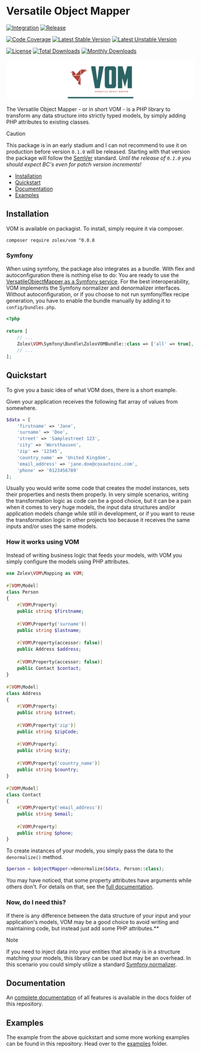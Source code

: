 # Versatile Object Mapper

[![Integration](https://github.com/zolex/vom/workflows/Integration/badge.svg)](https://github.com/zolex/vom/actions)
[![Release](https://github.com/zolex/vom/workflows/Release/badge.svg)](https://github.com/zolex/vom/actions)

[![Code Coverage](https://codecov.io/gh/zolex/vom/graph/badge.svg?token=RI2NX4S89I)](https://codecov.io/gh/zolex/vom)
[![Latest Stable Version](http://poser.pugx.org/zolex/vom/v)](https://packagist.org/packages/zolex/vom)
[![Latest Unstable Version](http://poser.pugx.org/zolex/vom/v/unstable)](https://packagist.org/packages/zolex/vom)

<!--[![Required PHP Version](http://poser.pugx.org/zolex/vom/require/php)](https://packagist.org/packages/zolex/vom)-->
[![License](http://poser.pugx.org/zolex/vom/license)](https://packagist.org/packages/zolex/vom)
[![Total Downloads](http://poser.pugx.org/zolex/vom/downloads?update=2)](https://packagist.org/packages/zolex/vom)
[![Monthly Downloads](http://poser.pugx.org/zolex/vom/d/monthly?update=2)](https://packagist.org/packages/zolex/vom)

![VOM](docs%2Flogo.png)

The Versatile Object Mapper - or in short VOM - is a PHP library to transform any data structure into strictly typed models, by simply adding PHP attributes to existing classes.

> [!CAUTION]
> This package is in an early stadium and I can not recommend to use it on production before version `0.1.0` will be released. Starting with that version the package will follow the [SemVer](https://semver.org/) standard. _Until the release of `0.1.0` you should expect BC's even for patch version increments!_

- [Installation](#installation)
- [Quickstart](#quickstart)
- [Documentation](./docs/README.md)
- [Examples](./examples)

## Installation

VOM is available on packagist. To install, simply require it via composer. 

```bash
composer require zolex/vom ^0.0.8
```

### Symfony

When using symfony, the package also integrates as a bundle. With flex and autoconfiguration there is nothing else to do: You are ready to use the [VersatileObjectMapper as a Symfony service](./examples/symfony-framework). For the best interoperability, VOM implements the Symfony normalizer and denormalizer interfaces.
Without autoconfiguration, or if you choose to not run symfony/flex recipe generation, you have to enable the bundle manually by adding it to `config/bundles.php`.

```php
<?php

return [
    // ...
    Zolex\VOM\Symfony\Bundle\ZolexVOMBundle::class => ['all' => true],
    // ...
];
```

## Quickstart

To give you a basic idea of what VOM does, there is a short example.

Given your application receives the following flat array of values from somewhere.

```php
$data = [
    'firstname' => 'Jane',
    'surname' => 'Doe',
    'street' => 'Samplestreet 123',
    'city' => 'Worsthausen',
    'zip' => '12345',
    'country_name' => 'United Kingdom',
    'email_address' => 'jane.doe@coxautoinc.com',
    'phone' => '0123456789'
];
```

Usually you would write some code that creates the model instances, sets their properties and nests them properly.
In very simple scenarios, writing the transformation logic as code can be a good choice, but it can be a pain when it comes to very huge models, the input data structures
and/or application models change while still in development, or if you want to reuse the transformation logic in other projects too because it receives the same inputs and/or uses the same models.

### How it works using VOM

Instead of writing business logic that feeds your models, with VOM you simply configure the models using PHP attributes.

```php
use Zolex\VOM\Mapping as VOM;

#[VOM\Model]
class Person
{
    #[VOM\Property]
    public string $firstname;
    
    #[VOM\Property('surname')]
    public string $lastname;
    
    #[VOM\Property(accessor: false)]
    public Address $address;
    
    #[VOM\Property(accessor: false)]
    public Contact $contact;
}

#[VOM\Model]
class Address
{
    #[VOM\Property]
    public string $street;
    
    #[VOM\Property('zip')]
    public string $zipCode;
    
    #[VOM\Property]
    public string $city;
    
    #[VOM\Property('country_name')]
    public string $country; 
}

#[VOM\Model]
class Contact
{
    #[VOM\Property('email_address')]
    public string $email;
    
    #[VOM\Property]
    public string $phone;
}
```

To create instances of your models, you simply pass the data to the `denormalize()` method.

```php
$person = $objectMapper->denormalize($data, Person::class);
``` 

You may have noticed, that some property attributes have arguments while others don't. For details on that, see the [full documentation](./docs/README.md).

### Now, do I need this?

If there is any difference between the data structure of your input and your application's models, VOM may be a good choice to avoid writing and maintaining code, but instead just add some PHP attributes.**

> [!NOTE]
> If you need to inject data into your entities that already is in a structure matching your models, this library can be used but may be an overhead. In this scenario you could simply utilize a standard [Symfony normalizer](https://symfony.com/doc/current/components/serializer.html#normalizers).


## Documentation

An [complete documentation](./docs) of all features is available in the docs folder of this repository.

## Examples

The example from the above quickstart and some more working examples can be found in this repository. Head over to the [examples](./examples) folder.

